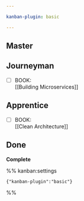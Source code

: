 ```yaml
---

kanban-plugin: basic

---
```


## Master



## Journeyman

- [ ] BOOK: <br>[[Building Microservices]]


## Apprentice

- [ ] BOOK: <br>[[Clean Architecture]]


## Done

**Complete**




%% kanban:settings
```
{"kanban-plugin":"basic"}
```
%%